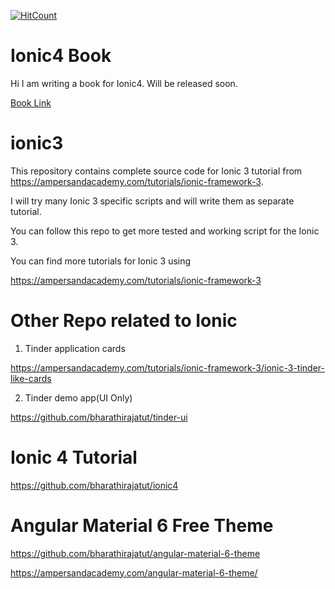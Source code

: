 [![HitCount](http://hits.dwyl.io/{username}/{project}.svg)](http://hits.dwyl.io/{username}/{project})

# Ionic4 Book

Hi I am writing a book for Ionic4. Will be released soon.

<a href="https://ampersandacademy.com/publications/">Book Link</a>
# ionic3

This repository contains complete source code for Ionic 3 tutorial from https://ampersandacademy.com/tutorials/ionic-framework-3.

I will try many Ionic 3 specific scripts and will write them as separate tutorial.

You can follow this repo to get more tested and working script for the Ionic 3.

You can find more tutorials for Ionic 3 using

https://ampersandacademy.com/tutorials/ionic-framework-3


# Other Repo related to Ionic

1. Tinder application cards 

https://ampersandacademy.com/tutorials/ionic-framework-3/ionic-3-tinder-like-cards


2. Tinder demo app(UI Only)

https://github.com/bharathirajatut/tinder-ui

# Ionic 4 Tutorial

https://github.com/bharathirajatut/ionic4

# Angular Material 6 Free Theme

https://github.com/bharathirajatut/angular-material-6-theme

https://ampersandacademy.com/angular-material-6-theme/

